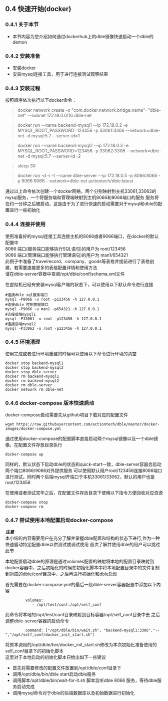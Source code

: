 ## 0.4 快速开始(docker)  
### 0.4.1 关于本节       
 + 本节内容为您介绍如何通过dockerhub上的dble镜像快速启动一个dble的demon
 
### 0.4.2 安装准备
 + 安装docker
 + 安装mysql连接工具，用于进行连接测试观察结果

### 0.4.3 安装过程
 按照顺序依次执行以下docker命令：
 
> docker network create -o "com.docker.network.bridge.name"="dble-net" --subnet 172.18.0.0/16 dble-net

> docker run --name backend-mysql1  --ip 172.18.0.2  -e MYSQL_ROOT_PASSWORD=123456 -p 33061:3306 --network=dble-net -d mysql:5.7 --server-id=1

> docker run --name backend-mysql2  --ip 172.18.0.3 -e MYSQL_ROOT_PASSWORD=123456 -p 33062:3306 --network=dble-net -d mysql:5.7 --server-id=2

> sleep 30

> docker run -d -i -t --name dble-server --ip 172.18.0.5 -p 8066:8066 -p 9066:9066 --network=dble-net  actiontech/dble:latest

 通过以上命令依次创建一个docker网络，两个分别映射到主机33061,33062的mysql服务，一个将服务端和管理端映射到主机8066和9066端口的服务
 服务将在约一分钟之后被启动，这是由于为了进行快速的启动需要对于mysql和dble的配置进行一些初始化
 
### 0.4.4 连接并使用
   使用准备好的mysql连接工具连接主机的8066或者9066端口，在docker的默认配置中  
   8066 端口(服务端口能够执行SQL语句)的用户为 root/123456    
   9066 端口(管理端口能够执行管理语句)的用户为 man1/654321   
   此例子中准备了travelrecord、company、goods等表格并提前进行了表格创建，若需要连接更多的表格配置详情和使用方法  
   请在dble-server容器中查阅/opt/dble/conf/schema.xml文件
   
   在虚拟机已经有安装mysql客户端的状态下，可以使用以下默认命令进行连接
   ```
   #连接dble sql服务端口
   mysql -P8066 -u root -p123456 -h 127.0.0.1   
   #连接dble 控制管理端口
   mysql -P9066 -u man1 -p654321 -h 127.0.0.1
   #连接后端mysql1
   mysql -P33061 -u root -p123456 -h 127.0.0.1
   #连接后端mysql2
   mysql -P33062 -u root -p123456 -h 127.0.0.1
   ```
   
### 0.4.5 环境清理
使用完成或者进行环境重建的时候可以使用以下命令进行环境的清空
```
docker stop backend-mysql1
docker stop backend-mysql2
docker stop dble-server
docker rm backend-mysql1
docker rm backend-mysql2
docker rm dble-server
docker network rm dble-net
```
 
### 0.4.6 docker-compose 版本快速启动

docker-compose启动需要先从github项目下载对应的配置文件
```
wget https://raw.githubusercontent.com/actiontech/dble/master/docker-images/docker-compose.yml
```
通过使用docker-compose的配置脚本直接启动两个mysql镜像以及一个dble镜像，在配置文件存放目录执行
```
docker-compose up
```
同样的，默认状态下启动dble的状态和quick-start一致，dble-server容器会启动两个端口8066/9066对外提供服务
可以使用默认用户root/123456连接8066端口进行测试，同时两个后端mysql开端口于本机33061/33062，默认的用户也是root/123456  
  
在使用或者测试完毕之后，在配置文件存放目录下使用以下指令方便回收对应资源
```
docker-compose stop
docker-compose rm
```
### 0.4.7 尝试使用本地配置启动docker-compose

***注意***   
本小结的内容需要用户在充分了解并掌握dble配置和结构的状态下进行,作为一种快速启动特定配置dble以供测试或调试使用
首次了解并使用dble的用户可以跳过此节  
  
本地配置启动dble的原理是通过volumes配置的映射将本地的配置目录映射到docker容器中，之后初始化的时候在初始化脚本中将本地配置目录中的文件复制到对应的dble/conf目录中，之后再进行初始化和dble启动

首先需要在docker-compose.yml的最后一段dble-server容器配置中添加以下内容
```
         volumes:
            - /opt/test/conf:/opt/self_conf
```
此命令将本地的/opt/test/conf目录映射到目标容器/opt/self_conf目录中去
之后调整dble-server容器的启动命令  
```
         command: ["/opt/dble/bin/wait.sh", "backend-mysql1:3306","--","/opt/self_conf/docker_init_start.sh"]
```
将原本调用的/opt/dble/bin/docker_init_start.sh修改为本次初始化准备使用的self_conf目录下的初始化脚本  
这里对于本地启动的初始化脚本只给出如下一些建议
+ 首先将需要修改的配置文件放置到/opt/dble/conf目录下
+ 调用/opt/dble/bin/dble start启动dble服务
+ 调用脚本/opt/dble/bin/wait-for-it.sh 脚本监听dble 8066 服务，等待dble服务启动完成
+ 调用mysql命令对于dble的后端数据库以及初始数据进行初始化
